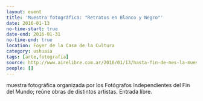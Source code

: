 ```yaml
---
layout: event 
title: 'Muestra fotográfica: "Retratos en Blanco y Negro"'
date: 2016-01-13
no-time-start: true
date-end: 2016-01-31
no-time-end: true
location: Foyer de la Casa de la Cultura
category: ushuaia
tags: [arte,fotografía]
source: http://www.airelibre.com.ar/2016/01/13/hasta-fin-de-mes-la-muestra-retratos-en-blanco-y-negro/
people: []
---
```



muestra fotográfica organizada por los Fotógrafos Independientes del Fin del Mundo; reúne obras de distintos artistas. Entrada libre.
